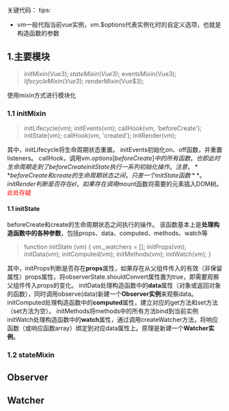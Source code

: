 关键代码：
tips:
- vm一般代指当前vue实例，vm.$options代表实例化时的自定义选项，也就是构造函数的参数

## 1.主要模块
> initMixin(Vue$3);
  stateMixin(Vue$3);
  eventsMixin(Vue$3);
  lifecycleMixin(Vue$3);
  renderMixin(Vue$3);

使用mixin方式进行模块化

### 1.1 initMixin
>  initLifecycle(vm);
   initEvents(vm);
   callHook(vm, 'beforeCreate');
   initState(vm);
   callHook(vm, 'created');
   initRender(vm);

其中，initLifecycle将生命周期状态重置。
initEvents初始化on、off函数，并重置listeners。
callHook，调用vm.$options[beforeCreate]中的所有函数，也即此时生命周期走到了beforeCreate
initState执行一系列初始化操作。
注意，**beforeCreate和create的生命周期状态之间，只差一个initState函数**。
initRender判断是否存在el，如果存在调用$mount函数将需要的元素插入DOM树。 <span style="color:red">此处存疑</span>

#### 1.1 initState
beforeCreate和create的生命周期状态之间执行的操作。
该函数基本上是**处理构造函数中的各种参数**，包括props、data、computed、methods、watch等
> function initState (vm) {
  vm._watchers = [];
  initProps(vm);
  initData(vm);
  initComputed(vm);
  initMethods(vm);
  initWatch(vm);
}

其中，initProps判断是否存在**props**属性，如果存在从父组件传入的有效（非保留属性）props属性，将observerState.shouldConvert属性置为true，即需要观察父组件传入props的变化。
initData处理构造函数中的**data**属性（对象或返回对象的函数），同时调用observe(data)新建一个**Observer实例**来观察data。
initComputed处理构造函数中的**computed**属性，建立对应的get方法和set方法（set方法为空）。
initMethods将methods中的所有方法bind到当前实例
initWatch处理构造函数中的**watch**属性，通过调用createWatcher方法，将响应函数（或响应函数array）绑定到对应data属性上。原理是新建一个**Watcher实例**。

### 1.2 stateMixin

## Observer
## Watcher

